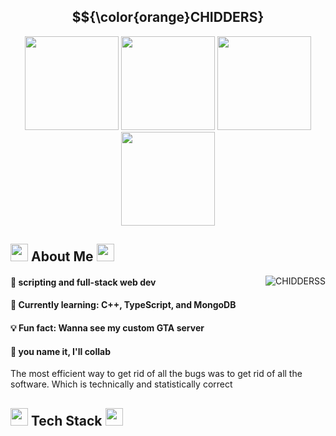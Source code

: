 <div align="center">
<h2> $${\color{orange}CHIDDERS} </h2>
</div>
<div className="gifs" align="center">
  <img src="https://media.tenor.com/G9td0kkOSjsAAAAi/cat-meme-kiss.gif" width="150">
  <img src="https://media1.tenor.com/m/vDjsF6VLt4cAAAAC/meme-skeleton.gif" width="150">
  <img src="https://media1.tenor.com/m/gm_mhpzK1wsAAAAC/gato-cat.gif" width="150" height="150">
  <img src="https://media1.tenor.com/m/kBDMplHmLb8AAAAC/cat-cat-meme.gif" width="150" height="150">
</div>
<div className="About_Me">
<h2>
  <img src="https://media.tenor.com/ToIPfeRUy7MAAAAi/solaire-praisethesun.gif" width="28"> 
  About Me
  <img src="https://media.tenor.com/rr6G_nGWSkoAAAAi/oiiaioiiai.gif" width="28">
</h2>
</div>
<div className="stats">
<img align="right" src="https://github-readme-stats.vercel.app/api?username=chidderss&show_icons=true&theme=cobalt&show_icons=true&locale=en&layout=compact" alt="CHIDDERSS" />
<!--<img align="left" src="https://github-readme-stats.vercel.app/api/top-langs/?username=chidderss&show_icons=true&theme=cobalt&show_icons=true&locale=en&layout=compact" /> -->
</div>

<div className="text_box">
<h4>🔭 scripting and full-stack web dev</h4>
<h4>🌱 Currently learning: C++, TypeScript, and MongoDB</h4>
<h4>💡 Fun fact: Wanna see my custom GTA server</h4>
<h4>🤝 you name it, I'll collab</h4>

<p>The most efficient way to get rid of all the bugs was to get rid of all the software. Which is technically and statistically correct</p>
</div>

<h2>
  <img src="https://media.tenor.com/ToIPfeRUy7MAAAAi/solaire-praisethesun.gif" width="28">
  Tech Stack
  <img src="https://media.tenor.com/rr6G_nGWSkoAAAAi/oiiaioiiai.gif" width="28">
</h2>
<!---
CHIDDERSS/CHIDDERSS is a ✨ special ✨ repository because its `README.md` (this file) appears on your GitHub profile.
You can click the Preview link to take a look at your changes.
-------------------------------------------- IMGS FOR FUTURE USE ------------------------------------------------------ 
            <img src="https://media.tenor.com/am86MJSZVUwAAAAi/hehe.gif" width="150" height="150"> 
            ![Alt Text](https://media.tenor.com/aSHBPR_gCXQAAAAi/shocked-surprised.gif)
            <img src="https://media.tenor.com/ToIPfeRUy7MAAAAi/solaire-praisethesun.gif" width="28"> -- solarie
            https://media1.tenor.com/m/rVum1INDyboAAAAC/godzilla-dance.gif
            https://media1.tenor.com/m/yZPGL8Byn2oAAAAd/cat.gif
            https://media.tenor.com/J88PUsgzQWQAAAAi/meme-betterttv.gif
            https://media.tenor.com/VXrSWYKdDYsAAAAi/zzz.gif
            https://media1.tenor.com/m/E2n40PIjRCQAAAAC/cat-cat-meme.gif
            https://media1.tenor.com/m/m27nWQhxQjAAAAAC/mac-and-cheese-cat.gif
            https://media1.tenor.com/m/zONsoaOpo88AAAAd/skeleton-rock.gif
            https://media1.tenor.com/m/VtI9W7MHxdoAAAAC/60fps-dance.gif
            https://media1.tenor.com/m/JwoXAYUDx14AAAAd/skeleton.gif
            https://media1.tenor.com/m/vDjsF6VLt4cAAAAC/meme-skeleton.gif
            
------------------------------------------------------------------------------------------------------------------------
--->
